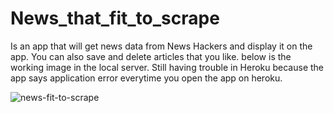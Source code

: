 # News_that_fit_to_scrape
Is an app that will get news data from News Hackers and display it on the app. You can also save and delete articles that you like. below is the working image in the local server. Still having trouble in Heroku because the app says application error everytime you open the app on heroku.

![news-fit-to-scrape](https://user-images.githubusercontent.com/47548503/66329866-46943a00-e8fd-11e9-9068-05e70c330b1e.png)
